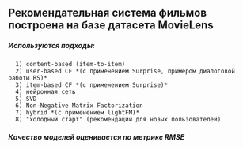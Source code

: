 ## Рекомендательная система фильмов построена на базе датасета MovieLens

##### Используются подходы:
      1) content-based (item-to-item)
      2) user-based CF *(с применением Surprise, примером диалоговой работы RS)*
      3) item-based CF *(с применением Surprise)*
      4) нейронная сеть
      5) SVD
      6) Non-Negative Matrix Factorization
      7) hybrid *(с применением lightFM)*
      8) "холодный старт" (рекомендации для новых пользователей)
##### Качество моделей оценивается по метрике RMSE
